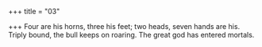 +++
title = "03"

+++
Four are his horns, three his feet; two heads, seven hands are his. Triply bound, the bull keeps on roaring. The great god has entered  mortals.  